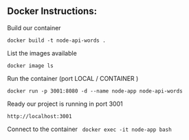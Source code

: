 ## Docker Instructions:

Build our container

``` docker build -t node-api-words . ```

List the images available

``` docker image ls ```


Run the container (port LOCAL / CONTAINER )

``` docker run -p 3001:8080 -d --name node-app node-api-words ```


Ready our project is running in port 3001

```http://localhost:3001```

Connect to the container
``` docker exec -it node-app bash```